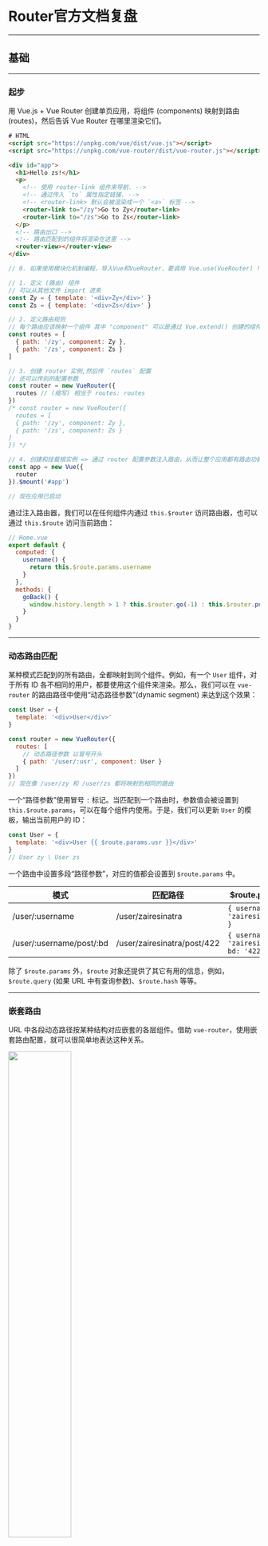 # Router官方文档复盘

------

## 基础

------

### 起步

用 Vue.js + Vue Router 创建单页应用，将组件 (components) 映射到路由 (routes)，然后告诉 Vue Router 在哪里渲染它们。

```html
# HTML
<script src="https://unpkg.com/vue/dist/vue.js"></script>
<script src="https://unpkg.com/vue-router/dist/vue-router.js"></script>

<div id="app">
  <h1>Hello zs!</h1>
  <p>
    <!-- 使用 router-link 组件来导航. -->
    <!-- 通过传入 `to` 属性指定链接. -->
    <!-- <router-link> 默认会被渲染成一个 `<a>` 标签 -->
    <router-link to="/zy">Go to Zy</router-link>
    <router-link to="/zs">Go to Zs</router-link>
  </p>
  <!-- 路由出口 -->
  <!-- 路由匹配到的组件将渲染在这里 -->
  <router-view></router-view>
</div>
```

```js
// 0. 如果使用模块化机制编程，导入Vue和VueRouter，要调用 Vue.use(VueRouter) !!!

// 1. 定义 (路由) 组件
// 可以从其他文件 import 进来
const Zy = { template: '<div>Zy</div>' }
const Zs = { template: '<div>Zs</div>' }

// 2. 定义路由规则
// 每个路由应该映射一个组件 其中 "component" 可以是通过 Vue.extend() 创建的组件构造器 或者 只是一个组件配置对象
const routes = [
  { path: '/zy', component: Zy },
  { path: '/zs', component: Zs }
]

// 3. 创建 router 实例,然后传 `routes` 配置
// 还可以传别的配置参数
const router = new VueRouter({
  routes // (缩写) 相当于 routes: routes
})
/* const router = new VueRouter({
  routes = [
  { path: '/zy', component: Zy },
  { path: '/zs', component: Zs }
]
}) */

// 4. 创建和挂载根实例 => 通过 router 配置参数注入路由，从而让整个应用都有路由功能
const app = new Vue({
  router
}).$mount('#app')

// 现在应用已启动
```

通过注入路由器，我们可以在任何组件内通过 `this.$router` 访问路由器，也可以通过 `this.$route` 访问当前路由：

```js
// Home.vue
export default {
  computed: {
    username() {
      return this.$route.params.username
    }
  },
  methods: {
    goBack() {
      window.history.length > 1 ? this.$router.go(-1) : this.$router.push('/')
    }
  }
}
```

------

### 动态路由匹配

某种模式匹配到的所有路由，全都映射到同个组件。例如，有一个 `User` 组件，对于所有 ID 各不相同的用户，都要使用这个组件来渲染。那么，我们可以在 `vue-router` 的路由路径中使用“动态路径参数”(dynamic segment) 来达到这个效果：

```js
const User = {
  template: '<div>User</div>'
}

const router = new VueRouter({
  routes: [
    // 动态路径参数 以冒号开头
    { path: '/user/:usr', component: User }
  ]
})
// 现在像 /user/zy 和 /user/zs 都将映射到相同的路由
```

一个“路径参数”使用冒号 `:` 标记。当匹配到一个路由时，参数值会被设置到 `this.$route.params`，可以在每个组件内使用。于是，我们可以更新 `User` 的模板，输出当前用户的 ID：

```js
const User = {
  template: '<div>User {{ $route.params.usr }}</div>'
}
// User zy \ User zs
```

一个路由中设置多段“路径参数”，对应的值都会设置到 `$route.params` 中。

| 模式                     | 匹配路径                    | $route.params                             |
| ------------------------ | --------------------------- | ----------------------------------------- |
| /user/:username          | /user/zairesinatra          | `{ username: 'zairesinatra' }`            |
| /user/:username/post/:bd | /user/zairesinatra/post/422 | `{ username: 'zairesinatra', bd: '422' }` |

除了 `$route.params` 外，`$route` 对象还提供了其它有用的信息，例如，`$route.query` (如果 URL 中有查询参数)、`$route.hash` 等等。

------

### 嵌套路由

URL 中各段动态路径按某种结构对应嵌套的各层组件。借助 `vue-router`，使用嵌套路由配置，就可以很简单地表达这种关系。

<img src="./assets/嵌套路由.png" width="50%">

```html
<div id="app">
  <!--最顶层的出口,渲染最高级路由匹配到的组件-->
  <router-view></router-view>
</div>
```

```js
const User = {
  template: '<div>User {{ $route.params.id }}</div>'
}

const router = new VueRouter({
  routes: [{ path: '/user/:id', component: User }]
})
```

同样地，一个被渲染组件同样可以包含自己的嵌套 `<router-view>`。例如，在 `User` 组件的模板添加一个 `<router-view>`：

```js
const User = {
  template: `
    <div class="user">
      <h2>User {{ $route.params.id }}</h2>
      <router-view></router-view>
    </div>
  `
}
```

要在嵌套的出口中渲染组件，需要在 `VueRouter` 的参数中使用 `children` 配置：

```js
const router = new VueRouter({
  routes: [
    {
      path: '/user/:id',
      component: User,
      children: [
        {
          // 当 /user/:id/profile 匹配成功 UserProfile 会被渲染在 User 的 <router-view> 中
          path: 'profile',
          component: UserProfile
        },
        {
          // 当 /user/:id/proj 匹配成功 UserProj 会被渲染在 User 的 <router-view> 中
          path: 'proj',
          component: UserProj
        }
      ]
    }
  ]
})
```

**要注意，以 `/` 开头的嵌套路径会被当作根路径。 这让你充分的使用嵌套组件而无须设置嵌套的路径。**

`children` 配置就是像 `routes` 配置一样的路由配置数组 => 嵌套多层路由

基于上面的配置，当你访问 `/user/foo` 时，`User` 的出口是不会渲染任何东西，这是因为没有匹配到合适的子路由。如果你想要渲染点什么，可以提供一个 空的 子路由：

```js
const router = new VueRouter({
  routes: [
    {
      path: '/user/:id',
      component: User,
      children: [
        // 当 /user/:id 匹配成功 UserHome 会被渲染在 User 的 <router-view> 中
        { path: '', component: UserHome }
        // ...其他子路由
      ]
    }
  ]
})
```

------

### 编程式的导航

除了使用 `<router-link>` 创建 a 标签来**定义导航链接**，我们还可以借助 router 的实例方法，通过编写代码来实现。

`router.push(location, onComplete?, onAbort?)`

------

###  命名路由

有时候，通过一个名称来标识一个路由显得更方便一些，特别是在链接一个路由，或者是执行一些跳转的时候。你可以在创建 Router 实例的时候，在 `routes` 配置中给某个路由设置名称。

```js
const router = new VueRouter({
  routes: [
    { path: '/user/:userId', name: 'user', component: User }
  ]
})
```

要链接到一个命名路由，可以给 `router-link` 的 `to` 属性传一个对象：

```html
<router-link :to="{ name: 'user', params: { userId: 123 }}">User</router-link>
```

这跟代码调用 `router.push()` 是一回事：

```js
router.push({ name: 'user', params: { userId: 123 } })
```

这两种方式都会把路由导航到 `/user/123` 路径。

------

### 命名视图

------

### 重定向和别名

- 重定向

重定向也是通过 `routes` 配置来完成，下面例子是从 `/a` 重定向到 `/b`：

```js
const router = new VueRouter({
  routes: [
    { path: '/a', redirect: '/b' }
  ]
})
```

**重定向的目标不仅可以是路径也可以是一个命名的路由**：

```js
const router = new VueRouter({
  routes: [
    { path: '/a', redirect: { name: 'foo' }}
  ]
})
```

甚至是一个方法，动态返回重定向目标：

```js
const router = new VueRouter({
  routes: [
    { path: '/a', redirect: to => {
      // 方法接收 目标路由 作为参数
      // return 重定向的 字符串路径/路径对象
    }}
  ]
})
```

- 别名

“重定向”的意思是，当用户访问 `/a`时，URL 将会被替换成 `/b`，然后匹配路由为 `/b`，那么“别名”又是什么呢？

**`/a` 的别名是 `/b`，意味着，当用户访问 `/b` 时，URL 会保持为 `/b`，但是路由匹配则为 `/a`，就像用户访问 `/a` 一样。**

```js
const router = new VueRouter({
  routes: [
    { path: '/a', component: A, alias: '/b' }
  ]
})
```

------

### 路由组件传参

在组件中使用 `$route` 会使之与其对应路由形成高度耦合，从而使组件只能在某些特定的 URL 上使用，限制了其灵活性。

使用 `props` 将组件和路由解耦：**取代与 `$route` 的耦合**

```js
const User = {
  template: '<div>User {{ $route.params.id }}</div>'
}
const router = new VueRouter({
  routes: [{ path: '/user/:id', component: User }]
})
```

```js
const User = {
  props: ['id'],
  template: '<div>User {{ id }}</div>'
}
const router = new VueRouter({
  routes: [
    { path: '/user/:id', component: User, props: true },

    // 对于包含命名视图的路由，你必须分别为每个命名视图添加 `props` 选项：
    {
      path: '/user/:id',
      components: { default: User, sidebar: Sidebar },
      props: { default: true, sidebar: false }
    }
  ]
})
```

如果 `props` 被设置为 `true`，`route.params` 将会被设置为组件属性。

如果 `props` 是一个对象，它会被按原样设置为组件属性。当 `props` 是静态的时候有用。

------

## 总结

### `$router` 和 `$route` 的区别

`router` 为 `VueRouter` 的实例，相当于一个全局的路由器对象，里面含有很多属性和子对象（**在 Vue 实例内部，可以通过 `$router` 访问路由实例**）。如：跳转链接就可以用编程式导航 `this.$router.push(...)` 原理与声明式导航 `<router-link :to="...">` 跳转类似。（细节参考：https://router.vuejs.org/zh/guide/essentials/navigation.html#router-push-location-oncomplete-onabort）

| 编程式导航                                        | 描述                                                         | 参数                                 |
| ------------------------------------------------- | ------------------------------------------------------------ | ------------------------------------ |
| `router.push(location, onComplete?, onAbort?)`    | 使用 `router.push` 方法。这个方法会向 history 栈添加一个新的记录，所以，当用户点击浏览器后退按钮时，则回到之前的 URL | 字符串、对象、命名的路由、带查询参数 |
| `router.replace(location, onComplete?, onAbort?)` | 不会向 history 添加新记录，而是跟它的方法名一样 —— 替换掉当前的 history 记录 | ...                                  |
| `router.go(n)`                                    | 参数是一个整数，意思是在 history 记录中向前或者后退多少步    | 类似 `window.history.go(n)`          |

| 声明式                    | 编程式             |
| ------------------------- | ------------------ |
| `<router-link :to="...">` | `router.push(...)` |

路由对象表示当前激活的路由的状态信息，包含了当前 URL 解析得到的信息，还有 URL 匹配到的**路由记录 (route records)**。路由对象经导航成功都会产生新的不可变对象。

常见出没点：组件内 `this.$route`、`$route`观察者回调、`router.match(location)`返回值、`router.beforeEach(to, from, next)`参数、`scrollBehavior`滚动行为方法参数

